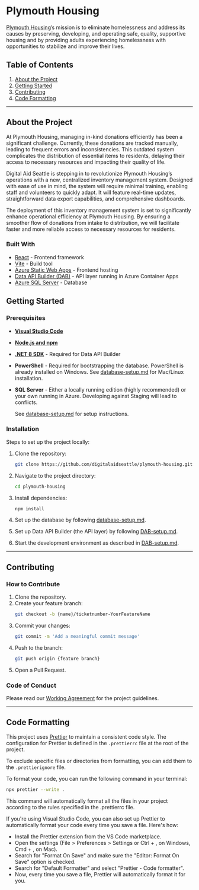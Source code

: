 # Plymouth Housing
[Plymouth Housing](https://plymouthhousing.org/)’s mission is to eliminate homelessness and address its causes by preserving, developing, and operating safe, quality, supportive housing and by providing adults experiencing homelessness with opportunities to stabilize and improve their lives.

## **Table of Contents**  
1. [About the Project](#about-the-project)  
1. [Getting Started](#getting-started)  
1. [Contributing](#contributing)  
1. [Code Formatting](#code-formatting)

---

## **About the Project**  
At Plymouth Housing, managing in-kind donations efficiently has been a significant challenge. Currently, these donations are tracked manually, leading to frequent errors and inconsistencies. This outdated system complicates the distribution of essential items to residents, delaying their access to necessary resources and impacting their quality of life.

Digital Aid Seattle is stepping in to revolutionize Plymouth Housing’s operations with a new, centralized inventory management system. Designed with ease of use in mind, the system will require minimal training, enabling staff and volunteers to quickly adapt. It will feature real-time updates, straightforward data export capabilities, and comprehensive dashboards.

The deployment of this inventory management system is set to significantly enhance operational efficiency at Plymouth Housing. By ensuring a smoother flow of donations from intake to distribution, we will facilitate faster and more reliable access to necessary resources for residents.

### **Built With**
- [React](https://reactjs.org/) - Frontend framework
- [Vite](https://vitejs.dev/) - Build tool
- [Azure Static Web Apps](https://azure.microsoft.com/en-us/services/app-service/static/) - Frontend hosting
- [Data API Builder (DAB)](https://learn.microsoft.com/en-us/azure/data-api-builder/) - API layer running in Azure Container Apps
- [Azure SQL Server](https://azure.microsoft.com/en-us/products/azure-sql/database/) - Database

## **Getting Started**  

### **Prerequisites**

- [**Visual Studio Code**](https://code.visualstudio.com/download)

- [**Node.js and npm**](https://docs.npmjs.com/downloading-and-installing-node-js-and-npm)

- [**.NET 8 SDK**](https://dotnet.microsoft.com/download/dotnet/8.0) - Required for Data API Builder

- **PowerShell** - Required for bootstrapping the database. PowerShell is already installed on Windows. See [database-setup.md](/docs/database-setup.md) for Mac/Linux installation.

- **SQL Server** - Either a locally running edition (highly recommended) or your own running in Azure. Developing against Staging will lead to conflicts.

    See [database-setup.md](/docs/database-setup.md) for setup instructions. 

### **Installation**  
Steps to set up the project locally:  
1. Clone the repository:  
   ```bash
   git clone https://github.com/digitalaidseattle/plymouth-housing.git
   ```  
1. Navigate to the project directory:  
   ```bash
   cd plymouth-housing
   ```  
1. Install dependencies:  
   ```bash
   npm install
   ```  
1. Set up the database by following [database-setup.md](/docs/database-setup.md).

1. Set up Data API Builder (the API layer) by following [DAB-setup.md](/docs/DAB-setup.md).

1. Start the development environment as described in [DAB-setup.md](/docs/DAB-setup.md#local-development-workflow).


---

## **Contributing**  

### **How to Contribute**  
1. Clone the repository.  
2. Create your feature branch:  
   ```bash
   git checkout -b {name}/ticketnumber-YourFeatureName
   ```  
3. Commit your changes:  
   ```bash
   git commit -m 'Add a meaningful commit message'
   ```  
4. Push to the branch:  
   ```bash
   git push origin {feature branch}
   ```  
5. Open a Pull Request.  

### **Code of Conduct**  
Please read our [Working Agreement](docs/working-agreement.md) for the project guidelines.

---


## Code Formatting

This project uses [Prettier](https://prettier.io/) to maintain a consistent code style. The configuration for Prettier is defined in the `.prettierrc` file at the root of the project.

To exclude specific files or directories from formatting, you can add them to the `.prettierignore` file.

To format your code, you can run the following command in your terminal:

```bash
npx prettier --write .
```
This command will automatically format all the files in your project according to the rules specified in the .prettierrc file.

If you're using Visual Studio Code, you can also set up Prettier to automatically format your code every time you save a file. Here's how:

- Install the Prettier extension from the VS Code marketplace.
- Open the settings (File > Preferences > Settings or Ctrl + , on Windows, Cmd + , on Mac).
- Search for "Format On Save" and make sure the "Editor: Format On Save" option is checked.
- Search for "Default Formatter" and select "Prettier - Code formatter".
- Now, every time you save a file, Prettier will automatically format it for you.

